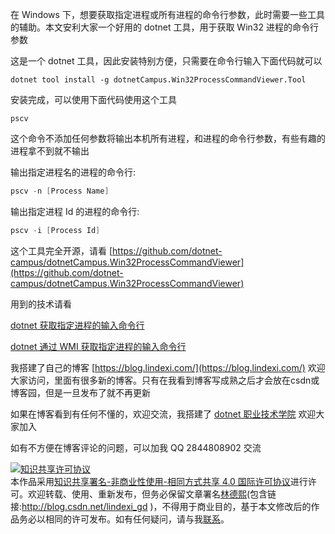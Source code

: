
在 Windows 下，想要获取指定进程或所有进程的命令行参数，此时需要一些工具的辅助。本文安利大家一个好用的 dotnet 工具，用于获取 Win32 进程的命令行参数

<!--more-->


<!-- 发布 -->

这是一个 dotnet 工具，因此安装特别方便，只需要在命令行输入下面代码就可以

```
dotnet tool install -g dotnetCampus.Win32ProcessCommandViewer.Tool
```

安装完成，可以使用下面代码使用这个工具

```
pscv
```

这个命令不添加任何参数将输出本机所有进程，和进程的命令行参数，有些有趣的进程拿不到就不输出

输出指定进程名的进程的命令行:

```csharp
pscv -n [Process Name]
```

输出指定进程 Id 的进程的命令行:

```csharp
pscv -i [Process Id]
```

这个工具完全开源，请看 [https://github.com/dotnet-campus/dotnetCampus.Win32ProcessCommandViewer](https://github.com/dotnet-campus/dotnetCampus.Win32ProcessCommandViewer)

用到的技术请看

[dotnet 获取指定进程的输入命令行](https://blog.lindexi.com/post/dotnet-%E8%8E%B7%E5%8F%96%E6%8C%87%E5%AE%9A%E8%BF%9B%E7%A8%8B%E7%9A%84%E8%BE%93%E5%85%A5%E5%91%BD%E4%BB%A4%E8%A1%8C.html)

[dotnet 通过 WMI 获取指定进程的输入命令行](https://blog.lindexi.com/post/dotnet-%E9%80%9A%E8%BF%87-WMI-%E8%8E%B7%E5%8F%96%E6%8C%87%E5%AE%9A%E8%BF%9B%E7%A8%8B%E7%9A%84%E8%BE%93%E5%85%A5%E5%91%BD%E4%BB%A4%E8%A1%8C.html)



我搭建了自己的博客 [https://blog.lindexi.com/](https://blog.lindexi.com/) 欢迎大家访问，里面有很多新的博客。只有在我看到博客写成熟之后才会放在csdn或博客园，但是一旦发布了就不再更新

如果在博客看到有任何不懂的，欢迎交流，我搭建了 [dotnet 职业技术学院](https://t.me/dotnet_campus) 欢迎大家加入

如有不方便在博客评论的问题，可以加我 QQ 2844808902 交流

<a rel="license" href="http://creativecommons.org/licenses/by-nc-sa/4.0/"><img alt="知识共享许可协议" style="border-width:0" src="https://licensebuttons.net/l/by-nc-sa/4.0/88x31.png" /></a><br />本作品采用<a rel="license" href="http://creativecommons.org/licenses/by-nc-sa/4.0/">知识共享署名-非商业性使用-相同方式共享 4.0 国际许可协议</a>进行许可。欢迎转载、使用、重新发布，但务必保留文章署名[林德熙](http://blog.csdn.net/lindexi_gd)(包含链接:http://blog.csdn.net/lindexi_gd )，不得用于商业目的，基于本文修改后的作品务必以相同的许可发布。如有任何疑问，请与我[联系](mailto:lindexi_gd@163.com)。